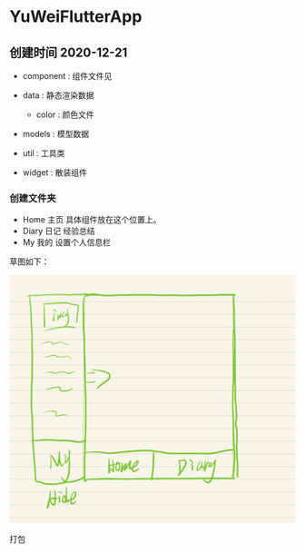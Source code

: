 # YuWeiFlutterApp

## 创建时间 2020-12-21

- component : 组件文件见

- data : 静态渲染数据
    - color : 颜色文件
    
- models : 模型数据

- util : 工具类
    
    
- widget : 散装组件


### 创建文件夹

- Home 主页 具体组件放在这个位置上。
- Diary 日记 经验总结
- My 我的 设置个人信息栏

草图如下：

![草图](./assets/rough/IMG_0DBA5E01B2BB-1.jpeg)

打包